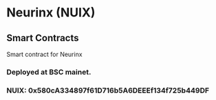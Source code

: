 # Neurinx (NUIX)

##  Smart Contracts
Smart contract for Neurinx

### Deployed at BSC mainet. 
### NUIX: 0x580cA334897f61D716b5A6DEEEf134f725b449DF
